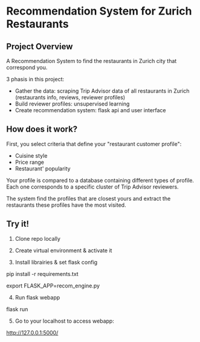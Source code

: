 # Recommendation System for Zurich Restaurants

## Project Overview

A Recommendation System to find the restaurants in Zurich city that correspond you.

3 phasis in this project:
- Gather the data: scraping Trip Advisor data of all restaurants in Zurich (restaurants info, reviews, reviewer profiles)
- Build reviewer profiles: unsupervised learning
- Create recommendation system: flask api and user interface


## How does it work?

First, you select criteria that define your "restaurant customer profile":
- Cuisine style
- Price range
- Restaurant' popularity

Your profile is compared to a database containing different types of profile.
Each one corresponds to a specific cluster of Trip Advisor reviewers.

The system find the profiles that are closest yours and extract the restaurants these profiles have the most visited.


## Try it!

1. Clone repo locally

2. Create virtual environment & activate it

3. Install librairies & set flask config

pip install -r requirements.txt

export FLASK_APP=recom_engine.py

4. Run flask webapp

flask run

5. Go to your localhost to access webapp:

http://127.0.0.1:5000/


